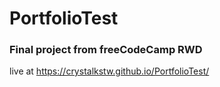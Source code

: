 # PortfolioTest

### Final project from freeCodeCamp RWD

live at https://crystalkstw.github.io/PortfolioTest/